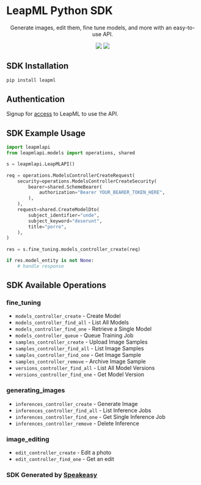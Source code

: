 # LeapML Python SDK

<div align="center">
   <p>Generate images, edit them, fine tune models, and more with an easy-to-use API.</p>
   <img src="https://img.shields.io/github/actions/workflow/status/speakeasy-sdks/leapml-python-sdk/speakeasy_sdk_generation.yml?style=for-the-badge" />
   <img src="https://img.shields.io/badge/pypi-1.0.0-blue?style-for-the-badge" />
</div>

<!-- Start SDK Installation -->
## SDK Installation

```bash
pip install leapml
```
<!-- End SDK Installation -->

## Authentication

Signup for [access](https://www.leapml.dev/signup) to LeapML to use the API. 

## SDK Example Usage
<!-- Start SDK Example Usage -->
```python
import leapmlapi
from leapmlapi.models import operations, shared

s = leapmlapi.LeapMLAPI()
   
req = operations.ModelsControllerCreateRequest(
    security=operations.ModelsControllerCreateSecurity(
        bearer=shared.SchemeBearer(
            authorization="Bearer YOUR_BEARER_TOKEN_HERE",
        ),
    ),
    request=shared.CreateModelDto(
        subject_identifier="unde",
        subject_keyword="deserunt",
        title="porro",
    ),
)
    
res = s.fine_tuning.models_controller_create(req)

if res.model_entity is not None:
    # handle response
```
<!-- End SDK Example Usage -->

<!-- Start SDK Available Operations -->
## SDK Available Operations


### fine_tuning

* `models_controller_create` - Create Model
* `models_controller_find_all` - List All Models
* `models_controller_find_one` - Retrieve a Single Model
* `models_controller_queue` - Queue Training Job
* `samples_controller_create` - Upload Image Samples
* `samples_controller_find_all` - List Image Samples
* `samples_controller_find_one` - Get Image Sample
* `samples_controller_remove` - Archive Image Sample
* `versions_controller_find_all` - List All Model Versions
* `versions_controller_find_one` - Get Model Version

### generating_images

* `inferences_controller_create` - Generate Image
* `inferences_controller_find_all` - List Inference Jobs
* `inferences_controller_find_one` - Get Single Inference Job
* `inferences_controller_remove` - Delete Inference

### image_editing

* `edit_controller_create` - Edit a photo
* `edit_controller_find_one` - Get an edit
<!-- End SDK Available Operations -->

### SDK Generated by [Speakeasy](https://docs.speakeasyapi.dev/docs/using-speakeasy/client-sdks)
